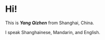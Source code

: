 # Hi!

This is <dfn title="Hànyǔ Pīnyīn: Yáng Qízhēn&NewLine;Gwoyeu Romatzyh: Yang Chyi-Jen&NewLine;IPA: [jɑŋ³⁵ tɕʰi³⁵ ʈʂən⁵⁵]">**Yang Qizhen**</dfn> from Shanghai, China.

I speak Shanghainese, Mandarin, and English.

